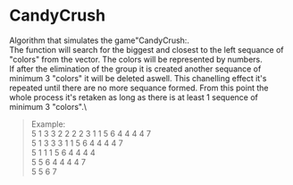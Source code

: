 # CandyCrush
Algorithm that simulates the game"CandyCrush:.\
The function will search for the biggest and closest to the left sequance of "colors" from the vector. The colors will be represented by numbers.\
If after the elimination of the group it is created another sequance of minimum 3 "colors" it will be deleted aswell. This chanelling effect it's repeated 
until there are no more sequance formed. From this point the whole process it's retaken as long as there is at least 1 sequence of minimum 3 "colors".\
>Example:\
>5 1 3 3 2 2 2 2 3 1 1 5 6 4 4 4 4 7\
>5 1 3 3 3 1 1 5 6 4 4 4 4 7\
>5 1 1 1 5 6 4 4 4 4 \
>5 5 6 4 4 4 4 7\
>5 5 6 7
